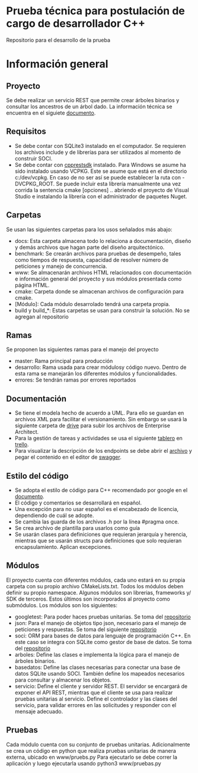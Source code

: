 # Prueba técnica para postulación de cargo de desarrollador C++
Repositorio para el desarrollo de la prueba

# Información general

## Proyecto
Se debe realizar un servicio REST que permite crear árboles binarios y consultar los ancestros de un árbol dado.
La información técnica se encuentra en el siguiete [documento](prueba_tecnica_cpp.pdf).

## Requisitos
* Se debe contar con SQLite3 instalado en el computador. Se requieren los archivos include y de librerías para ser utilizados al momento de construir SOCI.
* Se debe contar con [cpprestsdk](https://github.com/microsoft/cpprestsdk) instalado. Para Windows se asume ha sido instalado usando VCPKG. Este se asume que está en el directorio c:/dev/vcpkg. En caso de no ser así se puede establecer la ruta con -DVCPKG_ROOT. Se puede incluir esta librería manualmente una vez corrida la sentencia cmake [opciones] .. abriendo el proyecto de Visual Studio e instalando la librería con el administrador de paquetes Nuget.

## Carpetas
Se usan las siguientes carpetas para los usos señalados más abajo:

* docs: Esta carpeta almacena todo lo relaciona a documentación, diseño y demás archivos que hagan parte del diseño arquitectónico.
* benchmark: Se crearán archivos para pruebas de desempeño, tales como tiempos de respuesta, capacidad de resolver número de peticiones y manejo de concurrencia.
* www: Se almacenarán archivos HTML relacionados con documentación e información general del proyecto y sus módulos presentada como página HTML.
* cmake: Carpeta donde se almacenan archivos de configuración para cmake.
* [Módulo]: Cada módulo desarrolado tendrá una carpeta propia.
* build y build_*: Estas carpetas se usan para construir la solución. No se agregan al repositorio

## Ramas
Se proponen las siguientes ramas para el manejo del proyecto

* master: Rama principal para producción
* desarrollo: Rama usada para crear módulosy código nuevo. Dentro de esta rama se manejarán los diferentes módulos y funcionalidades.
* errores: Se tendrán ramas por errores reportados

## Documentación

* Se tiene el modela hecho de acuerdo a UML. Para ello se guardan en archivos XML para facilitar el versionamiento. Sin embargo se usará la siguiente carpeta de [drive](https://drive.google.com/drive/folders/1Nn47Xoq1NjK3ruurDJm0apEtBZ9_Y2KP?usp=sharing) para subir los archivos de Enterprise Architect.
* Para la gestión de tareas y actividades se usa el siguiente [tablero](https://trello.com/b/imyAlWAY/prueba-t%C3%A9cnica) en [trello](https://trello.com/es).
* Para visualizar la descripción de los endpoints se debe abrir el [archivo](docs/ENDPOINTS/swagger.yaml) y pegar el contenido en el editor de [swagger](https://editor.swagger.io/).

## Estilo del código
* Se adopta el estilo de código para C++ recomendado por google en el [documento](https://google.github.io/styleguide/cppguide.html).
* El código y comentarios se desarrollará en español.
* Una excepción para no usar español es el encabezado de licencia, dependiendo de cuál se adopte.
* Se cambia las guarda de los archivos .h por la línea #pragma once.
* Se crea archivo de plantilla para usarlos como guía
* Se usarán clases para definiciones que requieran jerarquía y herencia, mientras que se usarán structs para definiciones que solo requieran encapsulamiento. Aplican excepciones.

## Módulos
El proyecto cuenta con diferentes módulos, cada uno estará en su propia carpeta con su propio archivo CMakeLists.txt. Todos los módulos deben definir su propio namespace. Algunos módulos son librerias, frameworks y/ SDK de terceros. Estos últimos son incorporados al proyecto como submódulos. Los módulos son los siguientes:

* googletest: Para poder haces pruebas unitarias. Se toma del [repositorio](https://github.com/google/googletest)
* json: Para el manejo de objetos tipo json, necesario para el manejo de peticiones y respuestas. Se toma del siguiente [repositorio](https://github.com/nlohmann/json)
* soci: ORM para bases de datos para lenguaje de programación C++. En este caso se integra con SQLite como gestor de base de datos. Se toma del [repositorio](https://github.com/SOCI/soci)
* arboles: Define las clases e implementa la lógica para el manejo de árboles binarios.
* basedatos: Define las clases necesarias para conectar una base de datos SQLite usando SOCI. También define los mapeados necesarios para consultar y almacenar los objetos.
* servicio: Define el cliente y servidor REST. El servidor se encargará de exponer el API REST, mientras que el cliente se usa para realizar pruebas unitarias al servicio. Define el controlador y las clases del servicio, para validar errores en las solicitudes y responder con el mensaje adecuado.

## Pruebas
Cada módulo cuenta con su conjunto de pruebas unitarias.
Adicionalmente se crea un código en python que realiza pruebas unitarias de manera externa, ubicado en www/pruebs.py Para ejecutarlo se debe correr la aplicación y  luego ejecutarla usando python3 www/pruebas.py


